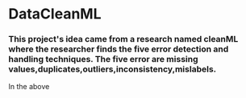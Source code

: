 # DataCleanML
### This project's idea came from a research named cleanML where the researcher finds the five error detection and handling techniques. The five error are missing values,duplicates,outliers,inconsistency,mislabels.

In the above
